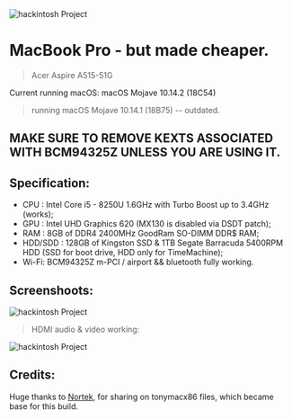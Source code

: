 <img src="https://i.imgur.com/n7CC8RU.png" title="hackintosh" alt="hackintosh Project">

# MacBook Pro - but made cheaper.

> Acer Aspire A515-51G


Current running macOS: macOS Mojave 10.14.2 (18C54)
> running macOS Mojave 10.14.1 (18B75) -- outdated.
## MAKE SURE TO REMOVE KEXTS ASSOCIATED WITH BCM94325Z UNLESS YOU ARE USING IT.
## Specification:
 - CPU : Intel Core i5 - 8250U 1.6GHz with Turbo Boost up to 3.4GHz (works);
 - GPU : Intel UHD Graphics 620 (MX130 is disabled via DSDT patch);
 - RAM : 8GB of DDR4 2400MHz GoodRam SO-DIMM DDR$ RAM;
 - HDD/SDD : 128GB of Kingston SSD & 1TB Segate Barracuda 5400RPM HDD (SSD for boot drive, HDD only for TimeMachine);
 - Wi-Fi: BCM94325Z m-PCI / airport && bluetooth fully working.
## Screenshoots:
<img src="https://i.imgur.com/axDujSd.png" title="hackintosh" alt="hackintosh Project">

> HDMI audio & video working:
<img src="https://i.imgur.com/xr3BUMT.png" title="hackintosh" alt="hackintosh Project">

## Credits: 
Huge thanks to <a href = "https://www.tonymacx86.com/members/nortek.1202534/">Nortek</a>, for sharing on tonymacx86 files, which became base for this build.

